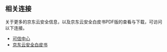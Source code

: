 ## 相关连接
关于更多的京东云安全信息，以及京东云安全白皮书PDF版的查看与下载，可访问以下连接。

- [可信中心](https://www.jdcloud.com/cn/service/trustedCenter)
- [京东云安全白皮书](https://img1.jcloudcs.com/portal/pdf/JDCloud-Security-WhitePaper-201809.pdf)
